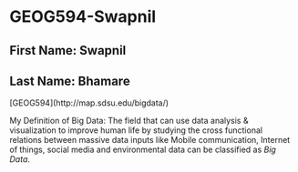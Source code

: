 # GEOG594-Swapnil
<h2> First Name: Swapnil</h2> 
<h2> Last Name: Bhamare</h2> 
[GEOG594](http://map.sdsu.edu/bigdata/)

My Definition of Big Data:
The field that can use data analysis & visualization to improve human life by studying the cross functional relations between massive data inputs like Mobile communication, Internet of things, social media and environmental data can be classified as *Big Data*.
